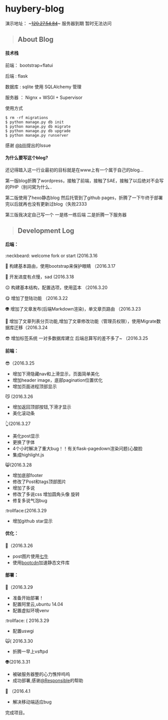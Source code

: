# huybery-blog

演示地址： ~~~[120.27.54.84](http://120.27.54.84)~~~ 服务器到期 暂时无法访问
>## About Blog

#### 技术栈
前端： bootstrap+flatui

后端 : flask

数据库 : sqlite 使用 SQLAlchemy 管理

服务器 ： Nignx + WSGI + Supervisor

使用方式
```
$ rm -rf migrations
$ python manage.py db init
$ python manage.py db migrate
$ python manage.py db upgrade
$ python manage.py runserver
```
感谢 [@bllli](https://github.com/bllli)提出的Issue

#### 为什么要写这个blog?

还记得踏入这一行业最初的目标就是在www上有一个属于自己的blog...

第一版blog折腾了wordpress，接触了前端，接触了SAE，接触了以后绝对不会写的PHP（别问窝为什么..

第二版使用了hexo静态blog 然后托管到了github pages，折腾了一下午终于部署完以后就再也没有更新过blog（失败2333

第三版我决定自己写一个 一是练一练后端 二是折腾一下服务器

>## Development Log

#### 后端：

:neckbeard: welcome fork or start (2016.3.16

:muscle: 构建基本路由，使用bootstrap来保护眼睛 （2016.3.17

:bear: 开发进度有点慢，sad (2016.3.18

:relieved: 构建基本结构，配置选项，使用蓝本 （2016.3.20

:yum: 增加了登陆功能 （2016.3.22

:alien: 增加了文章发布(后端Markdown渲染)，单文章页路由 （2016.3.23

:running: 增加了文章列表分页功能,增加了文章修改功能（管理员权限），使用Migrate数据库迁移（2016.3.24

 :sunglasses: 增加标签系统 一对多数据库建立 后端总算写的差不多了~ （2016.3.25

#### 前端：
:sunglasses:（2016.3.25
 - 增加下滑隐藏nav和上滑显示，页面简单美化
 - 增加header image，底部pagination位置优化
 - 增加页面进程顶部显示

:smirk_cat: (2016.3.26
 - 增加返回顶部按钮,下滑才显示
 - 美化滚动条

:point_up_2:(2016.3.27
 - 美化post显示
 - 更换了字体
 - 4个小时解决了重大bug！！有关flask-pagedown渲染问题(心酸脸
 - 集成highlight.js

:smile_cat:(2016.3.28
 - 增加底部footer
 - 修改了Post和tags顶部图片
 - 增加了多说
 - 修改了多说css 增加圆角头像 旋转
 - 修复多说气泡bug

:trollface:(2016.3.29
 - 增加github star显示

#### 优化：

:racehorse:（2016.3.26
 - post图片使用[七牛](http://www.qiniu.com/)
 - 使用[bootcdn](http://www.bootcdn.cn/)加速静态文件库

#### 部署：
 :speak_no_evil:（2016.3.29
 - 准备开始部署！
 - 配置阿里云,ubuntu 14.04
 - 配置虚拟环境venv

:trollface: ( 2016.3.29
 - 配置uswgi

:scream_cat:( 2016.3.30
 - 折腾一早上vsftpd

:alien:(2016.3.31
  - 被破服务器整的心力憔悴呜呜
  - 成功部署,感谢[@Responsible](https://github.com/responsible)的帮助

:hear_no_evil: （2016.4.1
  - 解决移动端适应bug

完成项目。


